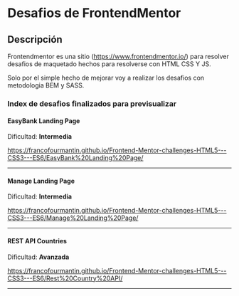 # Desafios de FrontendMentor #

## Descripción ##

Frontendmentor es una sitio (https://www.frontendmentor.io/) para resolver desafios de maquetado hechos para resolverse con HTML CSS Y JS.

Solo por el simple hecho de mejorar voy a realizar los desafios con metodologia BEM y SASS.

### Index de desafios finalizados para previsualizar ###

#### EasyBank Landing Page ####

Dificultad: **Intermedia**

  https://francofourmantin.github.io/Frontend-Mentor-challenges-HTML5---CSS3---ES6/EasyBank%20Landing%20Page/

---

#### Manage Landing Page #### 

Dificultad: **Intermedia**

  https://francofourmantin.github.io/Frontend-Mentor-challenges-HTML5---CSS3---ES6/Manage%20Landing%20Page/

---

#### REST API Countries #### 

Dificultad: **Avanzada**

  https://francofourmantin.github.io/Frontend-Mentor-challenges-HTML5---CSS3---ES6/Rest%20Country%20API/

---

